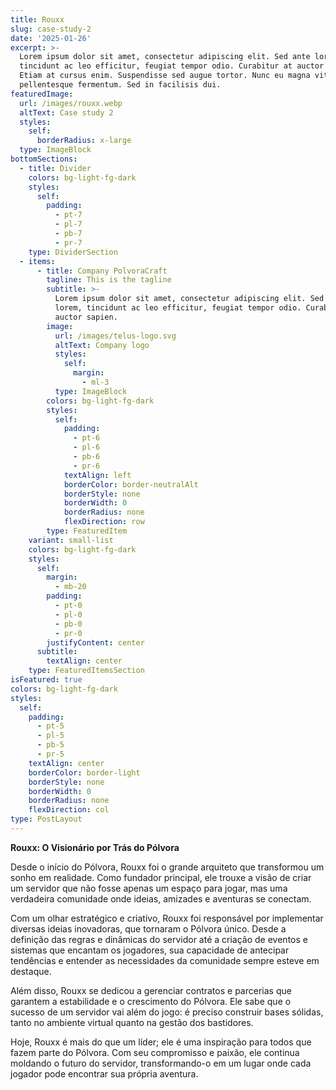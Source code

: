 ```yaml
---
title: Rouxx
slug: case-study-2
date: '2025-01-26'
excerpt: >-
  Lorem ipsum dolor sit amet, consectetur adipiscing elit. Sed ante lorem,
  tincidunt ac leo efficitur, feugiat tempor odio. Curabitur at auctor sapien.
  Etiam at cursus enim. Suspendisse sed augue tortor. Nunc eu magna vitae lorem
  pellentesque fermentum. Sed in facilisis dui.
featuredImage:
  url: /images/rouxx.webp
  altText: Case study 2
  styles:
    self:
      borderRadius: x-large
  type: ImageBlock
bottomSections:
  - title: Divider
    colors: bg-light-fg-dark
    styles:
      self:
        padding:
          - pt-7
          - pl-7
          - pb-7
          - pr-7
    type: DividerSection
  - items:
      - title: Company PolvoraCraft
        tagline: This is the tagline
        subtitle: >-
          Lorem ipsum dolor sit amet, consectetur adipiscing elit. Sed ante
          lorem, tincidunt ac leo efficitur, feugiat tempor odio. Curabitur at
          auctor sapien.
        image:
          url: /images/telus-logo.svg
          altText: Company logo
          styles:
            self:
              margin:
                - ml-3
          type: ImageBlock
        colors: bg-light-fg-dark
        styles:
          self:
            padding:
              - pt-6
              - pl-6
              - pb-6
              - pr-6
            textAlign: left
            borderColor: border-neutralAlt
            borderStyle: none
            borderWidth: 0
            borderRadius: none
            flexDirection: row
        type: FeaturedItem
    variant: small-list
    colors: bg-light-fg-dark
    styles:
      self:
        margin:
          - mb-20
        padding:
          - pt-0
          - pl-0
          - pb-0
          - pr-0
        justifyContent: center
      subtitle:
        textAlign: center
    type: FeaturedItemsSection
isFeatured: true
colors: bg-light-fg-dark
styles:
  self:
    padding:
      - pt-5
      - pl-5
      - pb-5
      - pr-5
    textAlign: center
    borderColor: border-light
    borderStyle: none
    borderWidth: 0
    borderRadius: none
    flexDirection: col
type: PostLayout
---
```

**Rouxx: O Visionário por Trás do Pólvora**

Desde o início do Pólvora, Rouxx foi o grande arquiteto que transformou um sonho em realidade. Como fundador principal, ele trouxe a visão de criar um servidor que não fosse apenas um espaço para jogar, mas uma verdadeira comunidade onde ideias, amizades e aventuras se conectam.

Com um olhar estratégico e criativo, Rouxx foi responsável por implementar diversas ideias inovadoras, que tornaram o Pólvora único. Desde a definição das regras e dinâmicas do servidor até a criação de eventos e sistemas que encantam os jogadores, sua capacidade de antecipar tendências e entender as necessidades da comunidade sempre esteve em destaque.

Além disso, Rouxx se dedicou a gerenciar contratos e parcerias que garantem a estabilidade e o crescimento do Pólvora. Ele sabe que o sucesso de um servidor vai além do jogo: é preciso construir bases sólidas, tanto no ambiente virtual quanto na gestão dos bastidores.

Hoje, Rouxx é mais do que um líder; ele é uma inspiração para todos que fazem parte do Pólvora. Com seu compromisso e paixão, ele continua moldando o futuro do servidor, transformando-o em um lugar onde cada jogador pode encontrar sua própria aventura.



